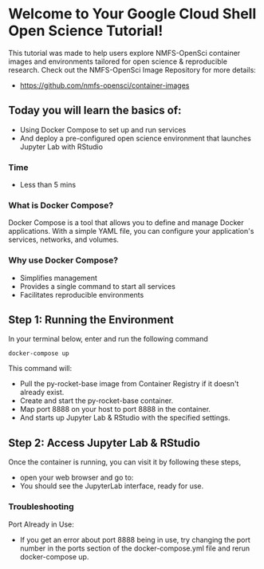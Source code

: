 # Welcome to Your Google Cloud Shell Open Science Tutorial!

This tutorial was made to help users explore NMFS-OpenSci container images and environments tailored for open science & reproducible research.
Check out the NMFS-OpenSci Image Repository for more details:
- https://github.com/nmfs-opensci/container-images

## Today you will learn the basics of:
- Using Docker Compose to set up and run services
- And deploy a pre-configured open science environment that launches Jupyter Lab with RStudio

### Time 
- Less than 5 mins

### What is Docker Compose?

Docker Compose is a tool that allows you to define and manage Docker applications. With a simple YAML file, you can configure your application's services, networks, and volumes.

### Why use Docker Compose?

- Simplifies management
- Provides a single command to start all services
- Facilitates reproducible environments

## Step 1: Running the Environment
In your terminal below, enter and run the following command
```
docker-compose up
```
This command will:
- Pull the py-rocket-base image from Container Registry if it doesn't already exist.
- Create and start the py-rocket-base container.
- Map port 8888 on your host to port 8888 in the container.
- And starts up Jupyter Lab & RStudio with the specified settings.

## Step 2: Access Jupyter Lab & RStudio
Once the container is running, you can visit it by following these steps, 
- open your web browser and go to:
- You should see the JupyterLab interface, ready for use.

### Troubleshooting
Port Already in Use: 
- If you get an error about port 8888 being in use, try changing the port number in the ports section of the docker-compose.yml file and rerun docker-compose up.
